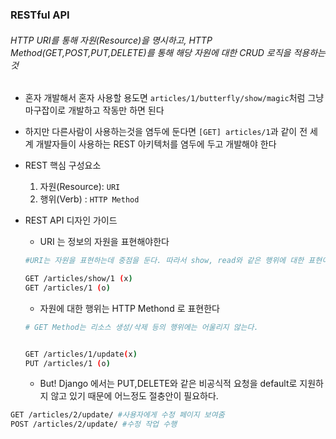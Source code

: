 

### RESTful API

###### HTTP URI를 통해 자원(Resource)을 명시하고, HTTP Method(GET,POST,PUT,DELETE)를 통해 해당 자원에 대한 CRUD 로직을 적용하는것

- 혼자 개발해서 혼자 사용할 용도면 `articles/1/butterfly/show/magic`처럼 그냥 마구잡이로 개발하고 작동만 하면 된다
- 하지만 다른사람이 사용하는것을 염두에 둔다면 `[GET] articles/1`과 같이 전 세계 개발자들이 사용하는 REST 아키텍처를 염두에 두고 개발해야 한다



- REST 핵심 구성요소

  1. 자원(Resource): `URI`
  2. 행위(Verb) : `HTTP Method`

- REST API 디자인 가이드

  - URI 는 정보의 자원을 표현해야한다

  ```bash
  #URI는 자원을 표현하는데 중점을 둔다. 따라서 show, read와 같은 행위에 대한 표현이 들어가서는 안된다
  
  GET /articles/show/1 (x)
  GET /articles/1 (o)
  ```

  - 자원에 대한 행위는 HTTP Methond 로 표현한다

  ```bash
  # GET Method는 리소스 생성/삭제 등의 행위에는 어울리지 않는다.
  
  
  GET /articles/1/update(x)
  PUT /articles/1 (o)
  ```

  -  But! Django 에서는 PUT,DELETE와 같은 비공식적 요청을 default로 지원하지 않고 있기 때문에 어느정도 절충안이 필요하다.

```bash
GET /articles/2/update/ #사용자에게 수정 페이지 보여줌
POST /articles/2/update/ #수정 작업 수행
```


